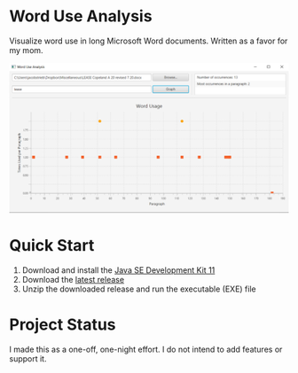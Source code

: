 # Word Use Analysis

Visualize word use in long Microsoft Word documents. Written as a favor for my
mom.

<div align="center">

<img src="doc/screenshot.png">

</div>


# Quick Start

1. Download and install the [Java SE Development Kit
   11](https://www.oracle.com/java/technologies/javase-jdk11-downloads.html)
2. Download the [latest
   release](https://github.com/jstrieb/worduse/releases/latest/download/WordUse.zip)
3. Unzip the downloaded release and run the executable (EXE) file



# Project Status

I made this as a one-off, one-night effort. I do not intend to add features or
support it.
